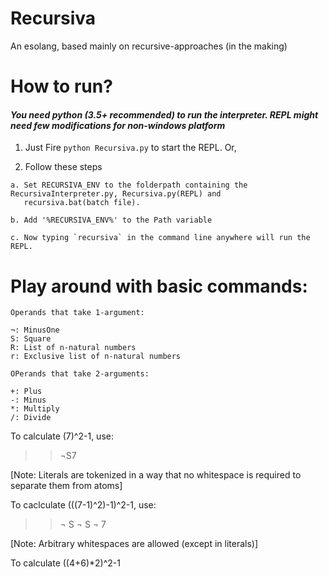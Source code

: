 # Recursiva

An esolang, based mainly on recursive-approaches (in the making)

# How to run? 

#### <i>You need python (3.5+ recommended) to run the interpreter. REPL might need few modifications for non-windows platform</i> 

  1. Just Fire `python Recursiva.py` to start the REPL. Or,

  2. Follow these steps

    a. Set RECURSIVA_ENV to the folderpath containing the RecursivaInterpreter.py, Recursiva.py(REPL) and 
       recursiva.bat(batch file).
  
    b. Add '%RECURSIVA_ENV%' to the Path variable  
  
    c. Now typing `recursiva` in the command line anywhere will run the REPL.   

# Play around with basic commands:

    Operands that take 1-argument:
    
    ¬: MinusOne
    S: Square
    R: List of n-natural numbers
    r: Exclusive list of n-natural numbers

    OPerands that take 2-arguments:

    +: Plus 
    -: Minus
    *: Multiply
    /: Divide
    

To calculate (7)^2-1, use:
>>¬S7 

[Note: Literals are tokenized in a way that no whitespace is required to separate them from atoms]

To caclculate (((7-1)^2)-1)^2-1, use:
>>¬	S	¬ S ¬ 7    

[Note: Arbitrary whitespaces are allowed (except in literals)]

To calculate ((4+6)*2)^2-1